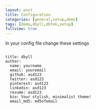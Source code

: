 ```yaml
---
layout: post
title: Configuration
categories: [general,setup,demo]
tags: [demo,dbyll,dbtek,setup]
fullview: true
---
```


In your config file change these settings
<pre>
<code>
title: dbyll
author:
  name: yourname
  email: youremail
  github: asd123
  twitter: asd123
  pinterest: asd123
  linkedin: asd123
  resume: asd123
  bio: Your stylish, minimalist theme!
  email_md5: md5ofemail
</code>
</pre>
